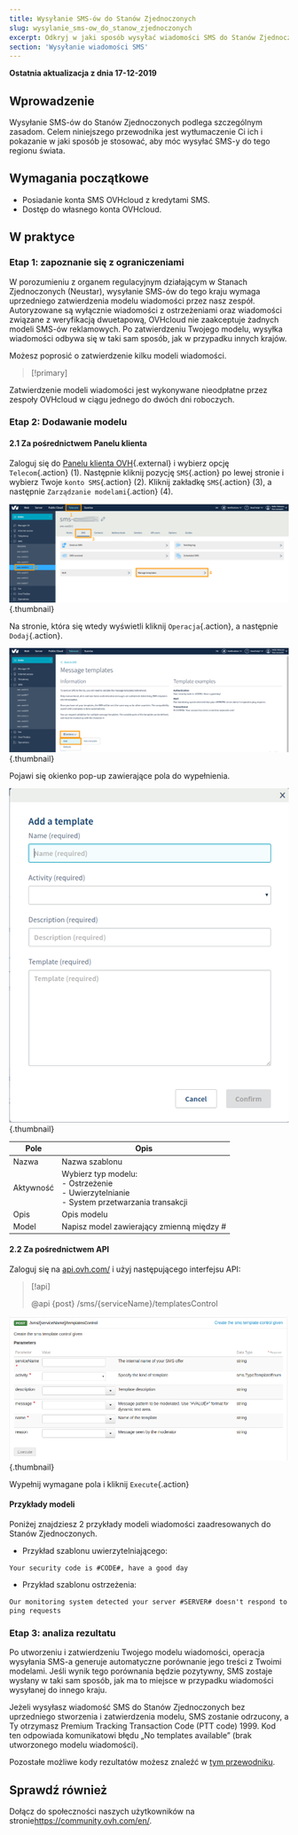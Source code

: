 ```yaml
---
title: Wysyłanie SMS-ów do Stanów Zjednoczonych
slug: wysylanie_sms-ow_do_stanow_zjednoczonych
excerpt: Odkryj w jaki sposób wysyłać wiadomości SMS do Stanów Zjednoczonych
section: 'Wysyłanie wiadomości SMS'
---
```


**Ostatnia aktualizacja z dnia 17-12-2019**

## Wprowadzenie

Wysyłanie SMS-ów do Stanów Zjednoczonych podlega szczególnym zasadom. Celem niniejszego przewodnika jest wytłumaczenie Ci ich i pokazanie w jaki sposób je stosować, aby móc wysyłać SMS-y do tego regionu świata.

## Wymagania początkowe

* Posiadanie konta SMS OVHcloud z kredytami SMS.
* Dostęp do własnego konta OVHcloud.

## W praktyce

### Etap 1: zapoznanie się z ograniczeniami

W porozumieniu z organem regulacyjnym działającym w Stanach Zjednoczonych (Neustar), wysyłanie SMS-ów do tego kraju wymaga uprzedniego zatwierdzenia modelu wiadomości przez nasz zespół.
Autoryzowane są wyłącznie wiadomości z ostrzeżeniami oraz wiadomości związane z weryfikacją dwuetapową, OVHcloud nie zaakceptuje żadnych modeli SMS-ów reklamowych. Po zatwierdzeniu Twojego modelu, wysyłka wiadomości odbywa się w taki sam sposób, jak w przypadku innych krajów.

Możesz poprosić o zatwierdzenie kilku modeli wiadomości.

> [!primary]
>
Zatwierdzenie modeli wiadomości jest wykonywane nieodpłatne przez zespoły OVHcloud w ciągu jednego do dwóch dni roboczych.
>


### Etap 2: Dodawanie modelu

#### 2.1 Za pośrednictwem Panelu klienta

Zaloguj się do [Panelu klienta OVH](https://www.ovh.com/auth/?action=gotomanager){.external} i wybierz opcję `Telecom`{.action} (1). Następnie kliknij pozycję `SMS`{.action} po lewej stronie i wybierz Twoje `konto SMS`{.action} (2). Kliknij zakładkę `SMS`{.action} (3), a następnie `Zarządzanie modelami`{.action} (4).

![Wiadomości SMS do Stanów Zjednoczonych](images/smstousa1.png){.thumbnail}

Na stronie, która się wtedy wyświetli kliknij `Operacja`{.action}, a następnie `Dodaj`{.action}.

![Wiadomości SMS do Stanów Zjednoczonych](images/smstousa2.png){.thumbnail}

Pojawi się okienko pop-up zawierające pola do wypełnienia.

![Wiadomości SMS do Stanów Zjednoczonych](images/smstousa3.png){.thumbnail}


| Pole       | Opis                                                                                                      |
|-------------|------------------------------------------------------------------------------------------------------------------|
| Nazwa         | Nazwa szablonu                                                                                                  |
| Aktywność    | Wybierz typ modelu:<br>\- Ostrzeżenie<br>\- Uwierzytelnianie<br>\- System przetwarzania transakcji |
| Opis | Opis modelu                                                                                            |
| Model      | Napisz model zawierający zmienną między #                                                                  |


#### 2.2 Za pośrednictwem API

Zaloguj się na [api.ovh.com/](https://api.ovh.com/) i użyj następującego interfejsu API:

> [!api]
>
> @api {post} /sms/{serviceName}/templatesControl
>


![Wiadomości SMS do Stanów Zjednoczonych](images/smstousa4.png){.thumbnail}

Wypełnij wymagane pola i kliknij `Execute`{.action}

#### Przykłady modeli

Poniżej znajdziesz 2 przykłady modeli wiadomości zaadresowanych do Stanów Zjednoczonych.

- Przykład szablonu uwierzytelniającego:

```
Your security code is #CODE#, have a good day
```

- Przykład szablonu ostrzeżenia:

```
Our monitoring system detected your server #SERVER# doesn't respond to ping requests
```
### Etap 3: analiza rezultatu

Po utworzeniu i zatwierdzeniu Twojego modelu wiadomości, operacja wysyłania SMS-a generuje automatyczne porównanie jego treści z Twoimi modelami. Jeśli wynik tego porównania będzie pozytywny, SMS zostaje wysłany w taki sam sposób, jak ma to miejsce w przypadku wiadomości wysyłanej do innego kraju.

Jeżeli wysyłasz wiadomość SMS do Stanów Zjednoczonych bez uprzedniego stworzenia i zatwierdzenia modelu, SMS zostanie odrzucony, a Ty otrzymasz Premium Tracking Transaction Code (PTT code) 1999. Kod ten odpowiada komunikatowi błędu „No templates available” (brak utworzonego modelu wiadomości).

Pozostałe możliwe kody rezultatów możesz znaleźć w [tym przewodniku](../informacje-o-uzytkownikach-sms/).


## Sprawdź również

Dołącz do społeczności naszych użytkowników na stronie<https://community.ovh.com/en/>.
